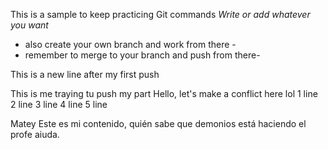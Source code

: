 This is a sample to keep practicing Git commands
_Write or add whatever you want_

- also create your own branch and work from there -
- remember to merge to your branch and push from there-

This is a new line after my first push


This is me traying tu push my part
Hello, let's make a conflict here lol
1 line
2 line
3 line
4 line
5 line

Matey
Este es mi contenido, quién sabe que demonios está haciendo el profe aiuda.

